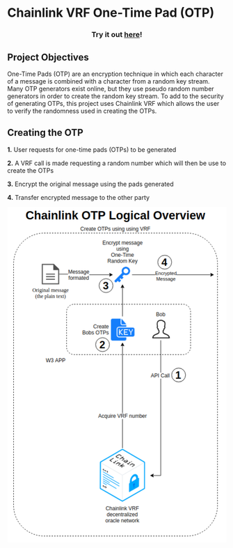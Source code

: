 # Chainlink VRF One-Time Pad (OTP)

<h3 align="center">Try it out <a href="https://chainlinkotp.privkey.io">here</a>!</h3>



## Project Objectives

One-Time Pads (OTP) are an encryption technique in which each character of a message is combined with a character from a random key stream. Many OTP generators exist online, but they use pseudo random number generators in order to create the random key stream. To add to the security of generating OTPs, this project uses Chainlink VRF which allows the user to verify the randomness used in creating the OTPs.

## Creating the OTP

**1.** User requests for one-time pads (OTPs) to be generated

**2.** A VRF call is made requesting a random number which will then be use to create the OTPs

**3.** Encrypt the original message using the pads generated

**4.** Transfer encrypted message to the other party

<p align="center">
  <img src="./images/Chainlink_OTP_Overview.png" />
</p>
